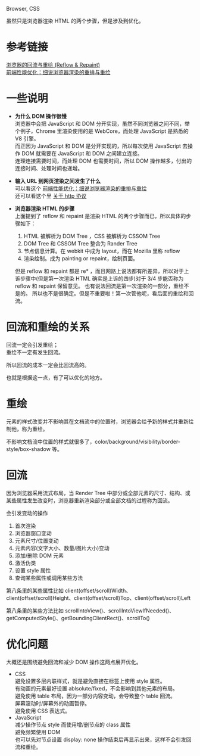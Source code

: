 Browser, CSS

<!-- more --->

虽然只是浏览器渲染 HTML 的两个步骤，但是涉及到优化。

# 参考链接

[浏览器的回流与重绘 (Reflow & Repaint)](https://juejin.im/post/5a9923e9518825558251c96a)  
[前端性能优化：细说浏览器渲染的重排与重绘](https://www.imooc.com/article/45936)

# 一些说明

- **为什么 DOM 操作很慢**  
  浏览器中会把 JavaScript 和 DOM 分开实现，虽然不同浏览器之间不同，举个例子，Chrome 里渲染使用的是 WebCore，而处理 JavaScript 是熟悉的 V8 引擎。  
  而正因为 JavaScript 和 DOM 是分开实现的，所以每次使用 JavaScript 去操作 DOM 就需要在 JavaScript 和 DOM 之间建立连接。  
  连理连接需要时间，而处理 DOM 也需要时间，所以 DOM 操作越多，付出的连接时间、处理时间也递增。

- **输入 URL 到网页渲染之间发生了什么**  
  可以看这个 [前端性能优化：细说浏览器渲染的重排与重绘](https://www.imooc.com/article/45936)  
  还可以看这个里 [关于 http 协议](https://naichazhenhaohe.github.io/2019/09/10/%E5%85%B3%E4%BA%8Ehttp%E5%8D%8F%E8%AE%AE/)

- **浏览器渲染 HTML 的步骤**  
  上面提到了 reflow 和 repaint 是渲染 HTML 的两个步骤而已，所以具体的步骤如下：

  1. HTML 被解析为 DOM Tree ，CSS 被解析为 CSSOM Tree
  2. DOM Tree 和 CSSOM Tree 整合为 Rander Tree
  3. 节点信息计算。在 webkit 中成为 layout，而在 Mozilla 里称 reflow
  4. 渲染绘制。成为 painting or repaint，绘制页面。

  但是 reflow 和 repaint 都是 re\* ，而且网路上说法都有所差异，所以对于上诉步骤中(但是第一次渲染 HTML 确实是上诉的四步)对于 3/4 步能否称为 reflow 和 repaint 保留意见。
  也有说法回流是第一次渲染的一部分，重绘不是的。
  所以也不是很确定。但是不重要啦！第一次管他呢，看后面的重绘和回流。

# 回流和重绘的关系

回流一定会引发重绘；  
重绘不一定有发生回流。

所以回流的成本一定会比回流高的。

也就是根据这一点，有了可以优化的地方。

# 重绘

元素的样式改变并不影响其在文档流中的位置时，浏览器会给予新的样式并重新绘制他，称为重绘。

不影响文档流中位置的样式就很多了，color/background/visibility/border-style/box-shadow 等。

# 回流

因为浏览器采用流式布局，当 Render Tree 中部分或全部元素的尺寸、结构、或某些属性发生改变时，浏览器重新渲染部分或全部文档的过程称为回流。

会引发变动的操作

1. 首次渲染
2. 浏览器窗口变动
3. 元素尺寸/位置变动
4. 元素内容(文字大小、数量/图片大小)变动
5. 添加/删除 DOM 元素
6. 激活伪类
7. 设置 style 属性
8. 查询某些属性或调用某些方法

第八条里的某些属性比如 client(offset/scroll)Width、client(offset/scroll)Height、client(offset/scroll)Top、client(offset/scroll)Left

第八条里的某些方法比如 scrollIntoView()、scrollIntoViewIfNeeded()、getComputedStyle()、getBoundingClientRect()、scrollTo()

# 优化问题

大概还是围绕避免回流和减少 DOM 操作这两点展开优化。

- CSS  
  避免设置多层内联样式，就是避免直接在标签上使用 style 属性。  
  有动画的元素最好设置 ablsolute/fixed，不会影响到其他元素的布局。  
  避免使用 table 布局，因为一部分内容变动，会导致整个 table 回流。  
  屏幕滚动时/屏幕外的动画暂停。  
  避免使用 CSS 表达式。
- JavaScript  
  减少操作节点 style 而使用增/删节点的 class 属性  
  避免频繁使用 DOM  
  也可以先对节点设置 display: none 操作结束后再显示出来，这样不会引发回流和重绘。
